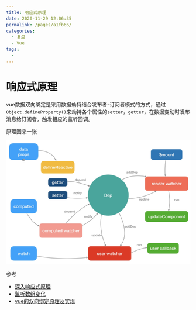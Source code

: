 ```yaml
---
title: 响应式原理
date: 2020-11-29 12:06:35
permalink: /pages/a1fb66/
categories: 
  - 复盘
  - Vue
tags: 
  - 
---
```

# 响应式原理

vue数据双向绑定是采用数据劫持结合发布者-订阅者模式的方式，通过`Object.defineProperty()`来劫持各个属性的`setter`，`getter`，在数据变动时发布消息给订阅者，触发相应的监听回调。

原理图来一张

![](./img/reactive.jpg)

<!-- 、 -->

参考

- [深入响应式原理](https://ustbhuangyi.github.io/vue-analysis/v2/reactive/reactive-object.html#object-defineproperty)
- [监听数组变化](https://ustbhuangyi.github.io/vue-analysis/v2/reactive/questions.html#%E6%95%B0%E7%BB%84)
- [vue的双向绑定原理及实现](https://www.cnblogs.com/canfoo/p/6891868.html)
